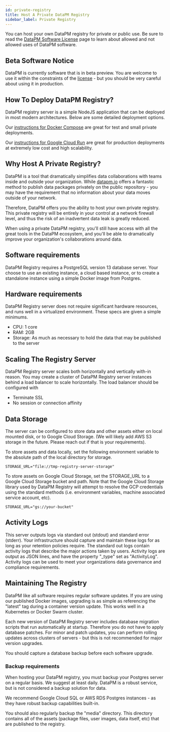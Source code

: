 ```yaml
---
id: private-registry
title: Host A Private DataPM Registry
sidebar_label: Private Registry
---
```


You can host your own DataPM registry for private or public use. Be sure to read the [DataPM Software License](license.md) page to learn about allowed and not allowed uses of DataPM software.

## Beta Software Notice

DataPM is currently software that is in beta preview. You are welcome to use it within the constraints of the [license](license.md) - but you should be very careful about using it in production.

## How To Deploy DataPM Registry?

DataPM registry server is a simple NodeJS application that can be deployed in most modern architectures. Below are some detailed deployment options.

Our [instructions for Docker Compose](private-docker-compose.md) are great for test and small private deployments.

Our [instructions for Google Cloud Run](private-cloud-run.md) are great for production deployments at extremely low cost and high scalability.

## Why Host A Private Registry?

DataPM is a tool that dramatically simplifies data collaborations with teams inside and outside your organization. While [datapm.io](https://datapm.io) offers a fantastic method to publish data packages privately on the public repository - you may have the requirement that no information about your data moves outside of your network.

Therefore, DataPM offers you the ability to host your own private registry. This private registry will be entirely in your control at a network firewall level, and thus the risk of an inadvertent data leak is greatly reduced.

When using a private DataPM registry, you'll still have access with all the great tools in the DataPM ecosystem, and you'll be able to dramatically improve your organization's collaborations around data.

## Software requirements

DataPM Registry requires a PostgreSQL version 13 database server. Your choose to use an existing instance, a cloud based instance, or to create a standalone instance using a simple Docker image from Postgres.

## Hardware requirements

DataPM Registry server does not require significant hardware resources, and runs well in a virtualized environment. These specs are given a simple minimums.

-   CPU: 1 core
-   RAM: 2GB
-   Storage: As much as necessary to hold the data that may be published to the server

## Scaling The Registry Server

DataPM Registry server scales both horizontally and vertically with-in reason. You may create a cluster of DataPM Registry server instances behind a load balancer to scale horizontally. The load balancer should be configured with

-   Terminate SSL
-   No session or connection affinity

## Data Storage

The server can be configured to store data and other assets either on local mounted disk, or to Google Cloud Storage. (We will likely add AWS S3 storage in the future. Please reach out if that is your requirements).

To store assets and data locally, set the following environment variable to the absolute path of the local directory for storage.

```text
STORAGE_URL="file://tmp-registry-server-storage"
```

To store assets on Google Cloud Storage, set the STORAGE_URL to a Google Cloud Storage bucket and path. Note that the Google Cloud Storage library used by DataPM Registry will attempt to resolve the GCP credentials using the standard methods (i.e. environment variables, machine associated service account, etc).

```text
STORAGE_URL="gs://your-bucket"
```

## Activity Logs

This server outputs logs via standard out (stdout) and standard error (stderr). Your infrastructure should capture and maintain these logs for as long as your retention policies require. The standard out logs contain activity logs that describe the major actions taken by users. Activity logs are output as JSON lines, and have the property "\_type" set as "ActivityLog". Activity logs can be used to meet your organizations data governance and compliance requirements.

## Maintaining The Registry

DataPM like all software requires regular software updates. If you are using our published Docker images, upgrading is as simple as referencing the "latest" tag during a container version update. This works well in a Kubernetes or Docker Swarm cluster.

Each new version of DataPM Registry server includes database migration scripts that run automatically at startup. Therefore you do not have to apply database patches. For minor and patch updates, you can perform rolling updates across clusters of servers - but this is not recommended for major version upgrades.

You should capture a database backup before each software upgrade.

### Backup requirements

When hosting your DataPM registry, you must backup your Postgres server on a regular basis. We suggest at least daily. DataPM is a robust service, but is not considered a backup solution for data.

We recommend Google Cloud SQL or AWS RDS Postgres instances - as they have robust backup capabilities built-in.

You should also regularly backup the "media" directory. This directory contains all of the assets (package files, user images, data itself, etc) that are published to the registry.
